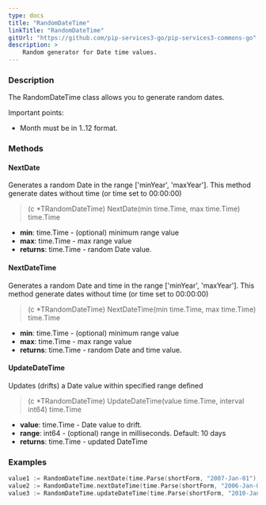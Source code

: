 ```yaml
---
type: docs
title: "RandomDateTime"
linkTitle: "RandomDateTime"
gitUrl: "https://github.com/pip-services3-go/pip-services3-commons-go"
description: >
    Random generator for Date time values.
---
```


### Description

The RandomDateTime class allows you to generate random dates.

Important points:

- Month must be in 1..12 format.

### Methods

#### NextDate
Generates a random Date in the range ['minYear', 'maxYear'].
This method generate dates without time (or time set to 00:00:00)

> (c *TRandomDateTime) NextDate(min time.Time, max time.Time) time.Time

- **min**: time.Time - (optional) minimum range value
- **max**: time.Time - max range value
- **returns**: time.Time - random Date value.

#### NextDateTime
Generates a random Date and time in the range ['minYear', 'maxYear'].
This method generate dates without time (or time set to 00:00:00)

> (c *TRandomDateTime) NextDateTime(min time.Time, max time.Time) time.Time

- **min**: time.Time - (optional) minimum range value
- **max**: time.Time - max range value
- **returns**: time.Time - random Date and time value.

#### UpdateDateTime
Updates (drifts) a Date value within specified range defined

> (c *TRandomDateTime) UpdateDateTime(value time.Time, interval int64) time.Time

- **value**: time.Time - Date value to drift.
- **range**: int64 - (optional) range in milliseconds. Default: 10 days
- **returns**: time.Time - updated DateTime

### Examples

```go
value1 := RandomDateTime.nextDate(time.Parse(shortForm, "2007-Jan-01"), time.Parse(shortForm, "2010-Jan-01")); // Possible result: 2008-01-03
value2 := RandomDateTime.nextDateTime(time.Parse(shortForm, "2006-Jan-01"), time.Parse(shortForm, "2017-Jan-01")); // Possible result: 2007-03-11 11:20:32
value3 := RandomDateTime.updateDateTime(time.Parse(shortForm, "2010-Jan-01"), ); // Possible result: 2010-02-05 11:33:23

```
